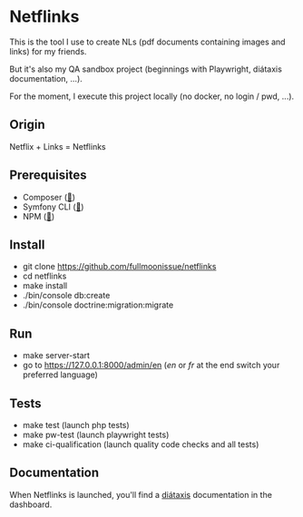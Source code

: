 # Netflinks

This is the tool I use to create NLs (pdf documents containing images and links) for my friends.

But it's also my QA sandbox project (beginnings with Playwright, diátaxis documentation, ...).

For the moment, I execute this project locally (no docker, no login / pwd, ...).

## Origin

Netflix + Links = Netflinks

## Prerequisites

- Composer ([🔗](https://getcomposer.org/download/))
- Symfony CLI ([🔗](https://symfony.com/download#step-1-install-symfony-cli))
- NPM ([🔗](https://nodejs.org/en/download))

## Install

- git clone https://github.com/fullmoonissue/netflinks
- cd netflinks
- make install
- ./bin/console db:create
- ./bin/console doctrine:migration:migrate

## Run

- make server-start
- go to https://127.0.0.1:8000/admin/en (_en_ or _fr_ at the end switch your preferred language)

## Tests

- make test (launch php tests)
- make pw-test (launch playwright tests)
- make ci-qualification (launch quality code checks and all tests)

## Documentation

When Netflinks is launched, you'll find a [diátaxis](https://diataxis.fr/) documentation in the dashboard.
